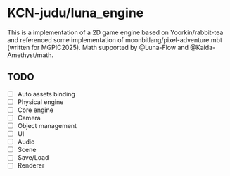 # KCN-judu/luna_engine

This is a implementation of a 2D game engine based on Yoorkin/rabbit-tea and referenced some implementation of moonbitlang/pixel-adventure.mbt (written for MGPIC2025).
Math supported by @Luna-Flow and @Kaida-Amethyst/math.

## TODO

- [ ] Auto assets binding
- [ ] Physical engine
- [ ] Core engine
- [ ] Camera
- [ ] Object management
- [ ] UI
- [ ] Audio
- [ ] Scene
- [ ] Save/Load
- [ ] Renderer
